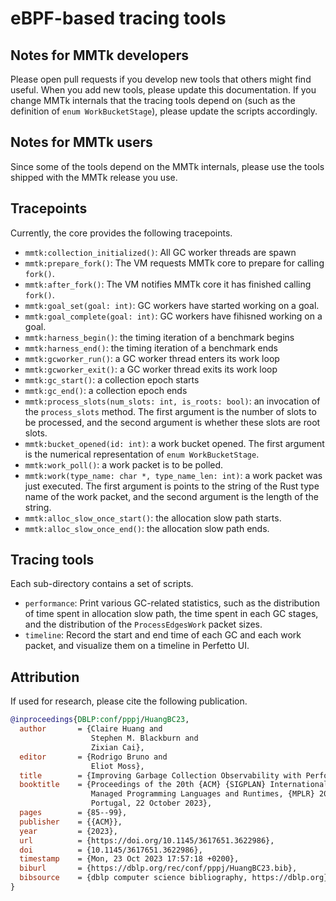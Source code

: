 # eBPF-based tracing tools

## Notes for MMTk developers

Please open pull requests if you develop new tools that others might find useful.
When you add new tools, please update this documentation.
If you change MMTk internals that the tracing tools depend on (such as the
definition of `enum WorkBucketStage`), please update the scripts accordingly.

## Notes for MMTk users

Since some of the tools depend on the MMTk internals, please use the tools
shipped with the MMTk release you use.

## Tracepoints

Currently, the core provides the following tracepoints.

-   `mmtk:collection_initialized()`: All GC worker threads are spawn
-   `mmtk:prepare_fork()`: The VM requests MMTk core to prepare for calling `fork()`.
-   `mmtk:after_fork()`: The VM notifies MMTk core it has finished calling `fork()`.
-   `mmtk:goal_set(goal: int)`: GC workers have started working on a goal.
-   `mmtk:goal_complete(goal: int)`: GC workers have fihisned working on a goal.
-   `mmtk:harness_begin()`: the timing iteration of a benchmark begins
-   `mmtk:harness_end()`: the timing iteration of a benchmark ends
-   `mmtk:gcworker_run()`: a GC worker thread enters its work loop
-   `mmtk:gcworker_exit()`: a GC worker thread exits its work loop
-   `mmtk:gc_start()`: a collection epoch starts
-   `mmtk:gc_end()`: a collection epoch ends
-   `mmtk:process_slots(num_slots: int, is_roots: bool)`: an invocation of the `process_slots`
    method. The first argument is the number of slots to be processed, and the second argument is
    whether these slots are root slots.
-   `mmtk:bucket_opened(id: int)`: a work bucket opened. The first argument is the numerical
    representation of `enum WorkBucketStage`.
-   `mmtk:work_poll()`: a work packet is to be polled.
-   `mmtk:work(type_name: char *, type_name_len: int)`: a work packet was just executed. The first
    argument is points to the string of the Rust type name of the work packet, and the second
    argument is the length of the string.
-   `mmtk:alloc_slow_once_start()`: the allocation slow path starts.
-   `mmtk:alloc_slow_once_end()`: the allocation slow path ends.

## Tracing tools

Each sub-directory contains a set of scripts.

-   `performance`: Print various GC-related statistics, such as the distribution of time spent in
    allocation slow path, the time spent in each GC stages, and the distribution of the
    `ProcessEdgesWork` packet sizes.
-   `timeline`: Record the start and end time of each GC and each work packet, and visualize them on
    a timeline in Perfetto UI.

## Attribution

If used for research, please cite the following publication.

```bibtex
@inproceedings{DBLP:conf/pppj/HuangBC23,
  author       = {Claire Huang and
                  Stephen M. Blackburn and
                  Zixian Cai},
  editor       = {Rodrigo Bruno and
                  Eliot Moss},
  title        = {Improving Garbage Collection Observability with Performance Tracing},
  booktitle    = {Proceedings of the 20th {ACM} {SIGPLAN} International Conference on
                  Managed Programming Languages and Runtimes, {MPLR} 2023, Cascais,
                  Portugal, 22 October 2023},
  pages        = {85--99},
  publisher    = {{ACM}},
  year         = {2023},
  url          = {https://doi.org/10.1145/3617651.3622986},
  doi          = {10.1145/3617651.3622986},
  timestamp    = {Mon, 23 Oct 2023 17:57:18 +0200},
  biburl       = {https://dblp.org/rec/conf/pppj/HuangBC23.bib},
  bibsource    = {dblp computer science bibliography, https://dblp.org}
}
```

